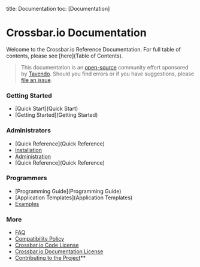 title: Documentation
toc: [Documentation]

# Crossbar.io Documentation

Welcome to the Crossbar.io Reference Documentation. For full table of contents, please see [here](Table of Contents).

> This documentation is an [open-source](#) community effort sponsored by [Tavendo](http://tavendo.com). Should you find errors or if you have suggestions, please [file an issue](https://github.com/crossbario/crossbar/issues/new).

### Getting Started

* [Quick Start](Quick Start)
* [Getting Started](Getting Started)

### Administrators

* [Quick Reference](Quick Reference)
* [Installation](Installation)
* [Administration](Administration)
* [Quick Reference](Quick Reference)

### Programmers

* [Programming Guide](Programming Guide)
* [Application Templates](Application Templates)
* [Examples](Examples)

### More

* [FAQ](FAQ)
* [Compatibility Policy](Compatibility-Policy)
* [Crossbar.io Code License](Crossbar-License)
* [Crossbar.io Documentation License](Documentation-License)
* [Contributing to the Project](https://github.com/crossbario/crossbar/blob/master/CONTRIBUTING.md)**
